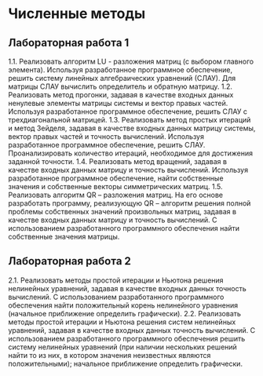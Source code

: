 # Численные методы
## Лабораторная работа 1
1.1. Реализовать алгоритм LU -  разложения матриц (с выбором главного элемента). Используя разработанное программное обеспечение, решить систему линейных алгебраических уравнений (СЛАУ). Для матрицы СЛАУ вычислить определитель и обратную матрицу.
1.2. Реализовать метод прогонки, задавая в качестве входных данных ненулевые элементы матрицы системы и вектор правых частей. Используя разработанное программное обеспечение, решить СЛАУ с трехдиагональной матрицей.
1.3. Реализовать метод простых итераций и метод Зейделя, задавая в качестве входных данных матрицу системы, вектор правых частей и точность вычислений. Используя разработанное программное обеспечение, решить СЛАУ. Проанализировать количество итераций, необходимое для достижения заданной точности.
1.4. Реализовать метод вращений, задавая в качестве входных данных матрицу и точность вычислений. Используя разработанное программное обеспечение, найти собственные значения и собственные векторы симметрических матриц.
1.5. Реализовать алгоритм QR – разложения матриц. На его основе разработать программу, реализующую QR – алгоритм решения полной проблемы собственных значений произвольных матриц, задавая в качестве входных данных матрицу и точность вычислений. С использованием разработанного программного обеспечения найти собственные значения матрицы.

## Лабораторная работа 2
2.1. Реализовать методы простой итерации и Ньютона решения нелинейных уравнений, задавая в качестве входных данных точность вычислений. С использованием разработанного программного обеспечения найти положительный корень нелинейного уравнения (начальное приближение определить графически).
2.2. Реализовать методы простой итерации и Ньютона решения систем нелинейных уравнений, задавая в качестве входных данных точность вычислений. С использованием разработанного программного обеспечения решить систему нелинейных уравнений (при наличии нескольких решений найти то из них, в котором значения неизвестных являются положительными); начальное приближение определить графически.
